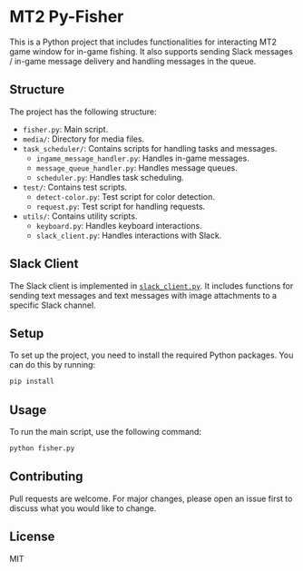 # MT2 Py-Fisher

This is a Python project that includes functionalities for interacting MT2 game window for in-game fishing. It also supports sending Slack messages / in-game message delivery and handling messages in the queue.

## Structure

The project has the following structure:

- `fisher.py`: Main script.
- `media/`: Directory for media files.
- `task_scheduler/`: Contains scripts for handling tasks and messages.
  - `ingame_message_handler.py`: Handles in-game messages.
  - `message_queue_handler.py`: Handles message queues.
  - `scheduler.py`: Handles task scheduling.
- `test/`: Contains test scripts.
  - `detect-color.py`: Test script for color detection.
  - `request.py`: Test script for handling requests.
- `utils/`: Contains utility scripts.
  - `keyboard.py`: Handles keyboard interactions.
  - `slack_client.py`: Handles interactions with Slack.

## Slack Client

The Slack client is implemented in [`slack_client.py`](utils/slack_client.py). It includes functions for sending text messages and text messages with image attachments to a specific Slack channel.

## Setup

To set up the project, you need to install the required Python packages. You can do this by running:

```sh
pip install
```

## Usage
To run the main script, use the following command:

```sh
python fisher.py
```

## Contributing
Pull requests are welcome. For major changes, please open an issue first to discuss what you would like to change.

## License
MIT

